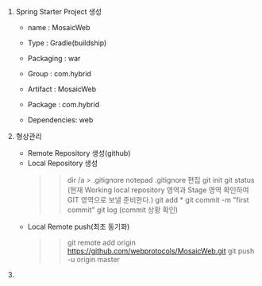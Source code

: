 1. Spring Starter Project 생성

	- name : MosaicWeb
	- Type : Gradle(buildship)
	- Packaging : war
	- Group : com.hybrid
	- Artifact : MosaicWeb
	- Package : com.hybrid
	
	- Dependencies: web
	
2. 형상관리

	- Remote Repository 생성(github)
	- Local Repository 생성
		>> dir /a > .gitignore
		>> notepad .gitignore 편집
		>> git init
		>> git status (현재 Working local repository 영역과  Stage 영역 확인하여 GIT 영역으로 보낼 준비한다.)
		>> git add *
		>> git commit -m "first commit"
		>> git log (commit 상황 확인)
	- Local Remote push(최초 동기화)
		>> git remote add origin https://github.com/webprotocols/MosaicWeb.git
		>> git push -u origin master

3. 